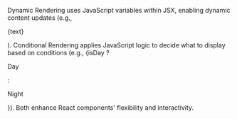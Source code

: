 Dynamic Rendering uses JavaScript variables within JSX, enabling dynamic content updates (e.g., <p>{text}</p>). 
Conditional Rendering applies JavaScript logic to decide what to display based on conditions 
(e.g., {isDay ? <p>Day</p> : <p>Night</p>}). 
Both enhance React components' flexibility and interactivity.
